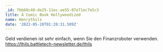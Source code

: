 ```yaml
---
_id: 7bb68c40-de25-11ec-ae55-07e71ec7e5c3
title: A Comic Book Hollywoodized
name: Henrythils
date: '2022-05-28T01:28:31.509Z'
---
```

Geld verdienen ist sehr einfach, wenn Sie den Finanzroboter verwenden. https://thils.battletech-newsletter.de/thils
